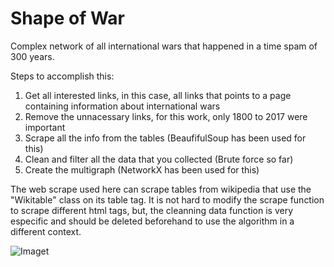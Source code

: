 # Shape of War
Complex network of all international wars that happened in a time spam of 300 years.


Steps to accomplish this:

1. Get all interested links, in this case, all links that points to a page containing information about international wars
2. Remove the unnacessary links, for this work, only 1800 to 2017 were important
3. Scrape all the info from the tables (BeaufifulSoup has been used for this)
4. Clean and filter all the data that you collected (Brute force so far) 
5. Create the multigraph (NetworkX has been used for this)


The web scrape used here can scrape tables from wikipedia that use the "Wikitable" class on its table tag. It is not hard to modify the scrape function to scrape different html tags, but, the cleanning data function is very especific and should be deleted beforehand to use the algorithm in a different context.



![Imaget](https://image.ibb.co/gkWfWn/screenshot_170956.png)
